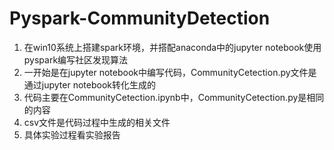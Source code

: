 # Pyspark-CommunityDetection
1. 在win10系统上搭建spark环境，并搭配anaconda中的jupyter notebook使用pyspark编写社区发现算法
2. 一开始是在jupyter notebook中编写代码，CommunityCetection.py文件是通过jupyter notebook转化生成的
3. 代码主要在CommunityCetection.ipynb中，CommunityCetection.py是相同的内容
4. csv文件是代码过程中生成的相关文件
5. 具体实验过程看实验报告

